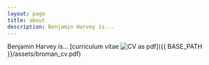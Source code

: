 ```yaml
---
layout: page
title: about
description: Benjamin Harvey is...
---
```


Benjamin Harvey is...
[curriculum vitae ![CV as pdf](icons16/pdf-icon.png)]({{ BASE_PATH }}/assets/broman_cv.pdf)


